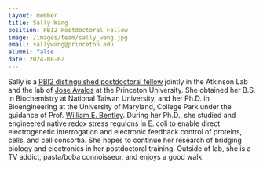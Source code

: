 ```yaml
---
layout: member
title: Sally Wang
position: PBI2 Postdoctoral Fellow
image: /images/team/sally_wang.jpg
email: sallywang@princeton.edu
alumni: false
date: 2024-08-02
---
```


Sally is a [PBI2 distinguished postdoctoral fellow](https://bioengineering.princeton.edu/careers/fellowships) jointly in the Atkinson Lab and the lab of [Jose Avalos](https://jlagroup.scholar.princeton.edu/) at the Princeton University. She obtained her B.S. in Biochemistry at National Taiwan University, and her Ph.D. in Bioengineering at the University of Maryland, College Park under the guidance of Prof. [William E. Bentley](https://bentley.umd.edu/). During her Ph.D., she studied and engineered native redox stress regulons in E. coli to enable direct electrogenetic interrogation and electronic feedback control of proteins, cells, and cell consortia. She hopes to continue her research of bridging biology and electronics in her postdoctoral training.
Outside of lab, she is a TV addict, pasta/boba connoisseur, and enjoys a good walk.